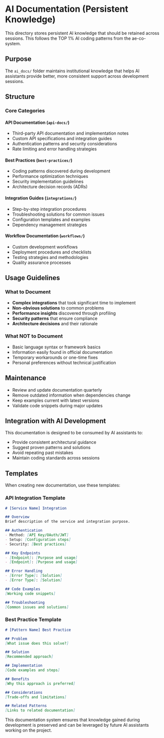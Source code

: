# AI Documentation (Persistent Knowledge)

This directory stores persistent AI knowledge that should be retained across sessions. This follows the TOP 1% AI coding patterns from the ae-co-system.

## Purpose

The `ai_docs/` folder maintains institutional knowledge that helps AI assistants provide better, more consistent support across development sessions.

## Structure

### Core Categories

#### API Documentation (`api-docs/`)
- Third-party API documentation and implementation notes
- Custom API specifications and integration guides
- Authentication patterns and security considerations
- Rate limiting and error handling strategies

#### Best Practices (`best-practices/`)
- Coding patterns discovered during development
- Performance optimization techniques
- Security implementation guidelines
- Architecture decision records (ADRs)

#### Integration Guides (`integrations/`)
- Step-by-step integration procedures
- Troubleshooting solutions for common issues
- Configuration templates and examples
- Dependency management strategies

#### Workflow Documentation (`workflows/`)
- Custom development workflows
- Deployment procedures and checklists
- Testing strategies and methodologies
- Quality assurance processes

## Usage Guidelines

### What to Document
- **Complex integrations** that took significant time to implement
- **Non-obvious solutions** to common problems
- **Performance insights** discovered through profiling
- **Security patterns** that ensure compliance
- **Architecture decisions** and their rationale

### What NOT to Document
- Basic language syntax or framework basics
- Information easily found in official documentation
- Temporary workarounds or one-time fixes
- Personal preferences without technical justification

## Maintenance

- Review and update documentation quarterly
- Remove outdated information when dependencies change
- Keep examples current with latest versions
- Validate code snippets during major updates

## Integration with AI Development

This documentation is designed to be consumed by AI assistants to:
- Provide consistent architectural guidance
- Suggest proven patterns and solutions
- Avoid repeating past mistakes
- Maintain coding standards across sessions

## Templates

When creating new documentation, use these templates:

### API Integration Template
```markdown
# [Service Name] Integration

## Overview
Brief description of the service and integration purpose.

## Authentication
- Method: [API Key/OAuth/JWT]
- Setup: [Configuration steps]
- Security: [Best practices]

## Key Endpoints
- [Endpoint]: [Purpose and usage]
- [Endpoint]: [Purpose and usage]

## Error Handling
- [Error Type]: [Solution]
- [Error Type]: [Solution]

## Code Examples
[Working code snippets]

## Troubleshooting
[Common issues and solutions]
```

### Best Practice Template
```markdown
# [Pattern Name] Best Practice

## Problem
[What issue does this solve?]

## Solution
[Recommended approach]

## Implementation
[Code examples and steps]

## Benefits
[Why this approach is preferred]

## Considerations
[Trade-offs and limitations]

## Related Patterns
[Links to related documentation]
```

This documentation system ensures that knowledge gained during development is preserved and can be leveraged by future AI assistants working on the project.